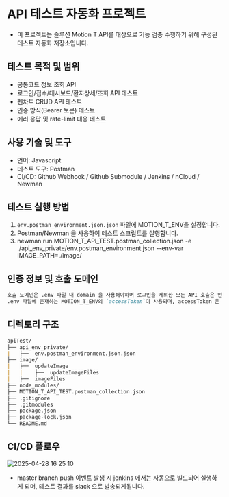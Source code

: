 # API 테스트 자동화 프로젝트
- 이 프로젝트는 솔루션 Motion T API를 대상으로 기능 검증 수행하기 위해 구성된 테스트 자동화 저장소입니다.


## 테스트 목적 및 범위
- 공통코드 정보 조회 API
- 로그인/접수/대시보드/환자상세/조회 API 테스트
- 펜차트 CRUD API 테스트
- 인증 방식(Bearer 토큰) 테스트
- 에러 응답 및 rate-limit 대응 테스트


## 사용 기술 및 도구
- 언어: Javascript
- 테스트 도구: Postman
- CI/CD: Github Webhook / Github Submodule / Jenkins / nCloud / Newman


## 테스트 실행 방법
1. `env.postman_environment.json.json` 파일에 MOTION_T_ENV을 설정합니다.
2. Postman/Newman 을 사용하여 테스트 스크립트를 실행합니다.
3. newman run MOTION_T_API_TEST.postman_collection.json -e ./api_env_private/env.postman_environment.json --env-var IMAGE_PATH=./image/

## 인증 정보 및 호출 도메인
```markdown
호출 도메인은 .env 파일 내 domain 을 사용해야하며 로그인을 제외한 모든 API 호출은 인증이 되어있어야합니다.
.env 파일에 존재하는 MOTION_T_ENV의 `accessToken`이 사용되며, accessToken 은 로그인 시 자동으로 세팅됩니다.
```


## 디렉토리 구조

```markdown
apiTest/
├── api_env_private/
|   ├──  env.postman_environment.json.json
├── image/
|   ├──  updateImage
|   |    ├──  updateImageFiles
|   ├──  imageFiles
├── node_modules/
├── MOTION_T_API_TEST.postman_collection.json
├── .gitignore
├── .gitmodules
├── package.json
├── package-lock.json
└── README.md
```

## CI/CD 플로우
![2025-04-28 16 25 10](https://github.com/user-attachments/assets/22087462-951e-44fb-afee-3639900e0054)

- master branch push 이벤트 발생 시 jenkins 에서는 자동으로 빌드되어 실행하게 되며, 테스트 결과를 slack 으로 발송되게됩니다.
